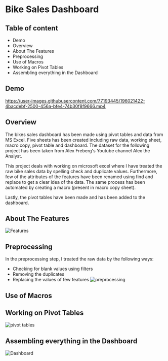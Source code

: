 # Bike Sales Dashboard


## Table of content
- Demo
- Overview
- About The Features
- Preprocessing
- Use of Macros
- Working on Pivot Tables
- Assembling everything in the Dashboard


## Demo
https://user-images.githubusercontent.com/77193445/196021422-4bacdebf-2500-456a-bfe4-74b30f8f9666.mp4

## Overview

The bikes sales dashboard has been made using pivot tables and data from MS Excel. 
Five sheets has been created including raw data, working sheet, macro copy, pivot table and dashboard.
The dataset for the following project has been taken from Alex Freberg's Youtube channel Alex the Analyst.

This project deals with working on microsoft excel where I have treated the raw bike sales data by spelling check and duplicate values. Furthermore, few of the attributes of the features have been renamed using find and replace to get a clear idea of the data. The same process has been automated by creating a macro (present in macro copy sheet).

Lastly, the pivot tables have been made and has been added to the dashboard.


## About The Features

![Features](https://user-images.githubusercontent.com/77193445/195508560-fab6c15b-f3da-4f37-9759-43ca722215d6.png)

## Preprocessing

In the preprocessing step, I treated the raw data by the following ways:
- Checking for blank values using filters
- Removing the duplicates
- Replacing the values of few features
![preprocessing](https://user-images.githubusercontent.com/77193445/195999147-62a03b7b-bc91-424b-be48-55c8d305b1e8.png)


## Use of Macros


## Working on Pivot Tables

![pivot tables](https://user-images.githubusercontent.com/77193445/196002153-188673b4-86b5-4530-8609-a0bc082bff46.png)

## Assembling everything in the Dashboard
![Dashboard](https://user-images.githubusercontent.com/77193445/196002653-7fadb111-0f90-465a-b4e5-9e61fa44dbb9.png)

